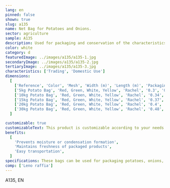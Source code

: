 ```yaml
---
lang: en
pinned: false
shown: true
slug: a135
name: Net Bag for Potatoes and Onions.
sector: agriculture
sample: A135
description: Used for packaging and conservation of the characteristics of fresh agricultural products and dried fruits.
color: white
category: d
featuredImage: ../images/a135/a135-1.jpg
secondaryImage: ../images/a135/a135-2.jpg
tertiaryImage: ../images/a135/a135-3.jpg
characteristics: ['Trading', 'Domestic Use']
dimensions:
  [
    ['Reference', 'Color', 'Mesh', 'Width (m)', 'Length (m)', 'Packaging (pcs)'],
    ['5kg Potato Bag', 'Red, Green, White, Yellow', 'Rachel', '0.3', '0.45', '2000'],
    ['10kg Potato Bag', 'Red, Green, White, Yellow', 'Rachel', '0.34', '0.56', '2000'],
    ['15kg Potato Bag', 'Red, Green, White, Yellow', 'Rachel', '0.37', '0.65', '2000'],
    ['20kg Potato Bag', 'Red, Green, White, Yellow', 'Rachel', '0.4', '0.73', '2000'],
    ['30kg Potato Bag', 'Red, Green, White, Yellow', 'Rachel', '0.48', '0.8', '2000'],
  ]

customizable: true
customizableText: This product is customizable according to your needs. Contact us for more information.
benefits:
  [
    'Prevents moisture or condensation formation',
    'Maintains freshness of packaged products',
    'Easy transportation',
  ]
specifications: These bags can be used for packaging potatoes, onions, other agricultural products, and seafood. They can also be used for storing firewood, pinecones, and other products in this category.
comp: ['Leno raffia']
---
```


A135, EN
